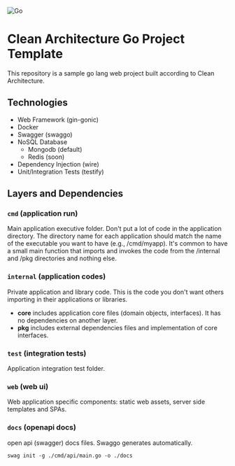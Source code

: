 ![Go](https://github.com/mecitsemerci/go-todo-app/workflows/Go/badge.svg?branch=master)

# Clean Architecture Go Project Template

This repository is a sample go lang web project built according to Clean Architecture.  

## Technologies
* Web Framework (gin-gonic)
* Docker
* Swagger (swaggo)
* NoSQL Database
    * Mongodb (default)
    * Redis (soon)
* Dependency Injection (wire)
* Unit/Integration Tests (testify)

## Layers and Dependencies

### `cmd` (application run)
Main application executive folder. Don't put a lot of code in the application directory.
The directory name for each application should match the name of the executable you want to have (e.g., /cmd/myapp).
It's common to have a small main function that imports and invokes the code from the /internal and /pkg directories and nothing else.

### `internal` (application codes)
Private application and library code. This is the code you don't want others importing in their applications or libraries.
* **core** includes application core files (domain objects, interfaces). It has no dependencies on another layer. 
* **pkg** includes external dependencies files and implementation of core interfaces.

### `test` (integration tests)
Application integration test folder.

### `web` (web ui)
Web application specific components: static web assets, server side templates and SPAs.

### `docs` (openapi docs)
open api (swagger) docs files. Swaggo generates automatically. 

    swag init -g ./cmd/api/main.go -o ./docs